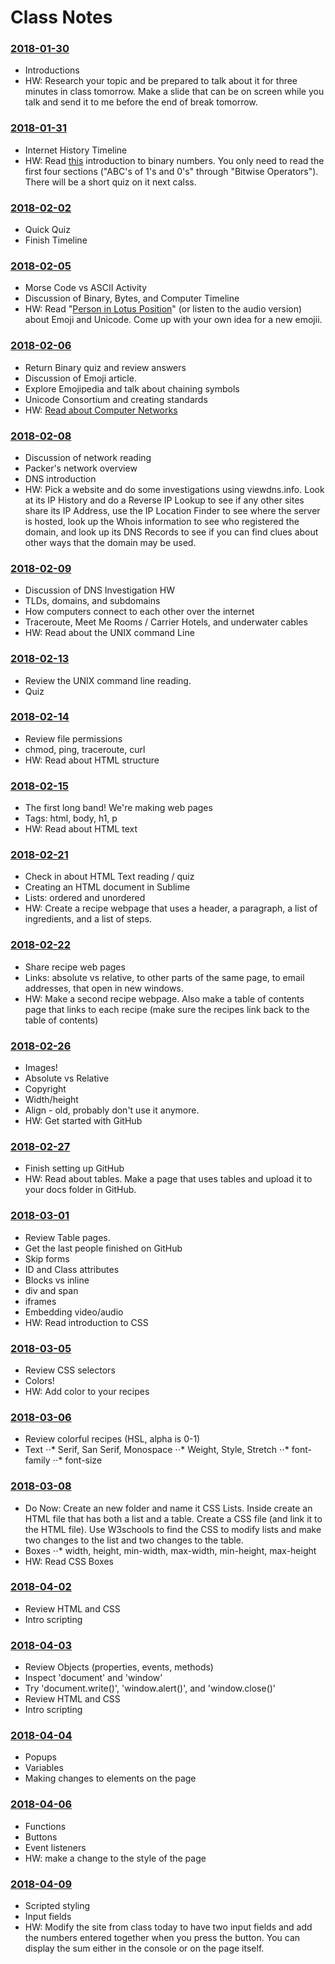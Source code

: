 # Class Notes

### [2018-01-30](Class%20Examples/2018-01-30/)
* Introductions
* HW: Research your topic and be prepared to talk about it for three minutes in class tomorrow. Make a slide that can be on screen while you talk and send it to me before the end of break tomorrow.

### [2018-01-31](Class%20Examples/2018-01-31/)
* Internet History Timeline
* HW: Read [this](https://learn.sparkfun.com/tutorials/binary) introduction to binary numbers. You only need to read the first four sections ("ABC's of 1's and 0's" through "Bitwise Operators"). There will be a short quiz on it next calss.

### [2018-02-02](Class%20Examples/2018-02-02/)
* Quick Quiz
* Finish Timeline

### [2018-02-05](Class%20Examples/2018-02-05/)
* Morse Code vs ASCII Activity
* Discussion of Binary, Bytes, and Computer Timeline
* HW: Read "[Person in Lotus Position](https://99percentinvisible.org/episode/person-lotus-position/)" (or listen to the audio version) about Emoji and Unicode. Come up with your own idea for a new emojii.

### [2018-02-06](Class%20Examples/2018-02-06/)
* Return Binary quiz and review answers
* Discussion of Emoji article.
* Explore Emojipedia and talk about chaining symbols
* Unicode Consortium and creating standards
* HW: [Read about Computer Networks](http://www.explainthatstuff.com/howcomputernetworkswork.html)

### [2018-02-08](Class%20Examples/2018-02-08/)
* Discussion of network reading
* Packer's network overview
* DNS introduction
* HW: Pick a website and do some investigations using viewdns.info. Look at its IP History and do a Reverse IP Lookup to see if any other sites share its IP Address, use the IP Location Finder to see where the server is hosted, look up the Whois information to see who registered the domain, and look up its DNS Records to see if you can find clues about other ways that the domain may be used.

### [2018-02-09](Class%20Examples/2018-02-09/)
* Discussion of DNS Investigation HW
* TLDs, domains, and subdomains
* How computers connect to each other over the internet
* Traceroute, Meet Me Rooms / Carrier Hotels, and underwater cables
* HW: Read about the UNIX command Line


### [2018-02-13](Class%20Examples/2018-02-13/)
* Review the UNIX command line reading.
* Quiz

### [2018-02-14](Class%20Examples/2018-02-15/)
* Review file permissions
* chmod, ping, traceroute, curl
* HW: Read about HTML structure

### [2018-02-15](Class%20Examples/2018-02-15/)
* The first long band! We're making web pages
* Tags: html, body, h1, p
* HW: Read about HTML text

### [2018-02-21](Class%20Examples/2018-02-21/)
* Check in about HTML Text reading / quiz
* Creating an HTML document in Sublime
* Lists: ordered and unordered
* HW: Create a recipe webpage that uses a header, a paragraph, a list of ingredients, and a list of steps.

### [2018-02-22](Class%20Examples/2018-02-22/)
* Share recipe web pages
* Links: absolute vs relative, to other parts of the same page, to email addresses, that open in new windows.
* HW: Make a second recipe webpage. Also make a table of contents page that links to each recipe (make sure the recipes link back to the table of contents)

### [2018-02-26](Class%20Examples/2018-02-26/)
* Images!
* Absolute vs Relative
* Copyright
* Width/height
* Align - old, probably don't use it anymore.
* HW: Get started with GitHub

### [2018-02-27](Class%20Examples/2018-02-27/)
* Finish setting up GitHub
* HW: Read about tables. Make a page that uses tables and upload it to your docs folder in GitHub.

### [2018-03-01](Class%20Examples/2018-03-01/)
* Review Table pages.
* Get the last people finished on GitHub
* Skip forms
* ID and Class attributes
* Blocks vs inline
* div and span
* iframes
* Embedding video/audio
* HW: Read introduction to CSS

### [2018-03-05](Class%20Examples/2018-03-05/)
* Review CSS selectors
* Colors!
* HW: Add color to your recipes

### [2018-03-06](Class%20Examples/2018-03-06/)
* Review colorful recipes (HSL, alpha is 0-1)
* Text
⋅⋅* Serif, San Serif, Monospace
⋅⋅* Weight, Style, Stretch
⋅⋅* font-family
⋅⋅* font-size

### [2018-03-08](Class%20Examples/2018-03-08/)
* Do Now: Create an new folder and name it CSS Lists. Inside create an HTML file that has both a list and a table. Create a CSS file (and link it to the HTML file). Use W3schools to find the CSS to modify lists and make two changes to the list and two changes to the table.
* Boxes
⋅⋅* width, height, min-width, max-width, min-height, max-height
* HW: Read CSS Boxes

### [2018-04-02](Class%20Examples/2018-04-02/)
* Review HTML and CSS
* Intro scripting

### [2018-04-03](Class%20Examples/2018-04-03/)
* Review Objects (properties, events, methods)
* Inspect 'document' and 'window'
* Try 'document.write()', 'window.alert()', and 'window.close()'
* Review HTML and CSS
* Intro scripting

### [2018-04-04](Class%20Examples/2018-04-04/)
* Popups
* Variables
* Making changes to elements on the page

### [2018-04-06](Class%20Examples/2018-04-06/)
* Functions
* Buttons
* Event listeners
* HW: make a change to the style of the page

### [2018-04-09](Class%20Examples/2018-04-09/)
* Scripted styling
* Input fields
* HW: Modify the site from class today to have two input fields and add the numbers entered together when you press the button. You can display the sum either in the console or on the page itself.